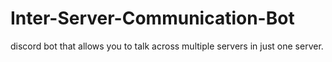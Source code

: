 # Inter-Server-Communication-Bot
discord bot that allows you to talk across multiple servers in just one server.
